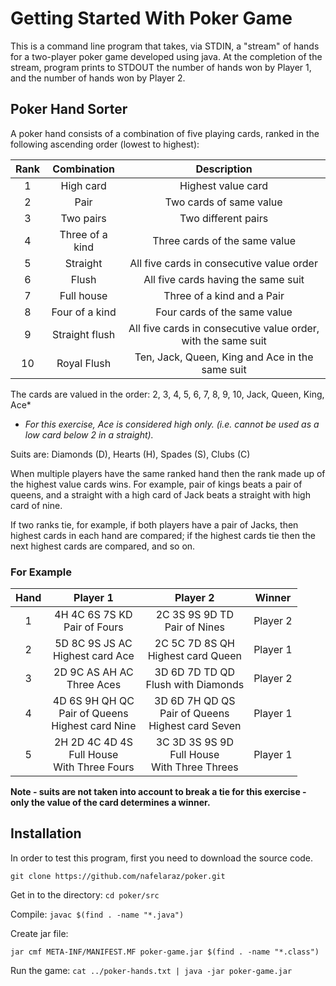 # Getting Started With Poker Game

This is a command line program that takes, via STDIN, a "stream" of hands for a two-player poker game developed using java. At the completion of the stream, program prints to STDOUT the number of hands won by Player 1, and the number of hands won by Player 2.

## Poker Hand Sorter

A poker hand consists of a combination of five playing cards, ranked in the following ascending order (lowest to
highest):


| Rank |  Combination  |                Description                |
|:----:|:-------------:|:-----------------------------------------:|
|  1   | High card |Highest value card|
|  2   |   Pair    |Two cards of same value|
|  3   |   Two pairs   |Two different pairs|
|  4   |   Three of a kind    |Three cards of the same value|
|  5   |   Straight    |All five cards in consecutive value order|
|  6   |   Flush    |All five cards having the same suit|
|  7   |   Full house    |Three of a kind and a Pair|
|  8   |   Four of a kind    |Four cards of the same value|
|  9   |   Straight flush    |All five cards in consecutive value order, with the same suit|
|  10  |   Royal Flush    |Ten, Jack, Queen, King and Ace in the same suit|

The cards are valued in the order: 2, 3, 4, 5, 6, 7, 8, 9, 10, Jack, Queen, King, Ace*
* _For this exercise, Ace is considered high only. (i.e. cannot be used as a low card below 2 in a straight)._

Suits are: Diamonds (D), Hearts (H), Spades (S), Clubs (C)

When multiple players have the same ranked hand then the rank made up of the highest value cards wins. For example, pair of kings beats a pair of queens, and a straight with a high card of Jack beats a straight with high card of nine.

If two ranks tie, for example, if both players have a pair of Jacks, then highest cards in each hand are compared; if the highest cards tie then the next highest cards are compared, and so on.
### For Example


| Hand |Player 1|Player 2|Winner|
|:----:|:-------------:|:-----------------------------------------:|-----|
|  1   | 4H 4C 6S 7S KD <br/>Pair of Fours |2C 3S 9S 9D TD <br/>Pair of Nines|  Player 2   |
|  2   |   5D 8C 9S JS AC <br/>Highest card Ace    |2C 5C 7D 8S QH <br/>Highest card Queen|   Player 1  |
|  3   |   2D 9C AS AH AC <br/>Three Aces    |3D 6D 7D TD QD <br/>Flush with Diamonds|  Player 2   |
|  4   |   4D 6S 9H QH QC <br/>Pair of Queens <br/>Highest card Nine    |3D 6D 7H QD QS <br/>Pair of Queens <br/>Highest card Seven|  Player 1   |
|  5   |   2H 2D 4C 4D 4S <br/>Full House <br/>With Three Fours    |3C 3D 3S 9S 9D <br/>Full House <br/>With Three Threes|   Player 1  |

**Note - suits are not taken into account to break a tie for this exercise - only the value of the card determines a winner.**

## Installation

In order to test this program, first you need to download the source code.

`git clone https://github.com/nafelaraz/poker.git`


Get in to the directory:
`cd poker/src`

Compile:
`javac $(find . -name "*.java")`

Create jar file:

`jar cmf META-INF/MANIFEST.MF poker-game.jar $(find . -name "*.class")`

Run the game:
`cat ../poker-hands.txt | java -jar poker-game.jar`





